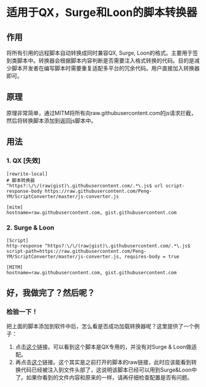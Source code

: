 # 适用于QX，Surge和Loon的脚本转换器
## 作用
将所有引用的远程脚本自动转换成同时兼容QX, Surge, Loon的格式。主要用于签到类脚本中。转换器会根据脚本内容判断是否需要注入格式转换的代码。目的是减少脚本开发者在编写脚本时需要重复适配多平台的冗余代码。用户直接加入转换器即可。
## 原理
原理非常简单，通过MITM将所有向raw.githubusercontent.com的js请求拦截，然后将转换脚本添加到返回js脚本中。
## 用法
### 1. QX [失效]
```
[rewrite-local]
# 脚本转换器
^https?:\/\/(raw|gist)\.githubusercontent.com/.*\.js$ url script-response-body https://raw.githubusercontent.com/Peng-YM/ScriptConverter/master/js-converter.js

[mitm]
hostname=raw.githubusercontent.com, gist.githubusercontent.com
```
### 2. Surge & Loon
```
[Script]
http-response ^https?:\/\/(raw|gist)\.githubusercontent.com/.*\.js$ script-path=https://raw.githubusercontent.com/Peng-YM/ScriptConverter/master/js-converter.js, requires-body = true

[MITM]
hostname=raw.githubusercontent.com, gist.githubusercontent.com
```
## 好，我做完了？然后呢？
### 检验一下！
把上面的脚本添加到软件中后，怎么看是否成功加载转换器呢？这里提供了一个例子：
1. 点击[这个](https://github.com/Peng-YM/ScriptConverter/blob/master/zongheng.js)链接。可以看到这个脚本是QX专用的，并没有对Surge & Loon做适配。
2. 再点击[这个](https://raw.githubusercontent.com/Peng-YM/ScriptConverter/master/zongheng.js)链接。这个其实是之前打开的脚本的raw链接，此时应该能看到转换代码已经被注入到文件头部了，这说明该脚本已经可以用到Surge&Loon中了。如果你看到的文件内容和原来的一样，请再仔细检查配置是否有问题。
